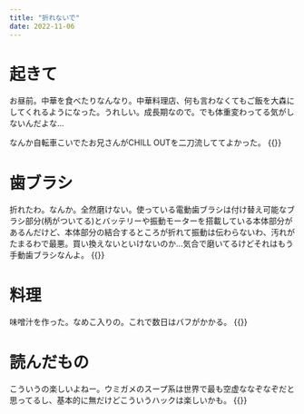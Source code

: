 ```yaml
---
title: "折れないで"
date: 2022-11-06
---
```



# 起きて
お昼前。中華を食べたりなんなり。中華料理店、何も言わなくてもご飯を大森にしてくれるようになった。うれしい。成長期なので。でも体重変わってる気がしないんだよな...


なんか自転車こいでたお兄さんがCHILL OUTを二刀流しててよかった。
{{<tweet user="dango_bot" id="1589139464080994304">}}

# 歯ブラシ
折れたわ。なんか。全然磨けない。使っている電動歯ブラシは付け替え可能なブラシ部分(柄がついてる)とバッテリーや振動モーターを搭載している本体部分があるんだけど、本体部分の結合するところが折れて振動は伝わらないわ、汚れがたまるわで最悪。買い換えないといけないのか...気合で磨いてるけどそれはもう手動歯ブラシなんよ。
{{<tweet user="dango_bot" id="1589097754466594816">}}

# 料理
味噌汁を作った。なめこ入りの。これで数日はバフがかかる。
{{<tweet user="dango_bot" id="1589235954484908033">}}
# 読んだもの
こういうの楽しいよねー。ウミガメのスープ系は世界で最も空虚ななぞなぞだと思ってるし、基本的に無だけどこういうハックは楽しいかも。
{{<tweet user="dango_bot" id="1589142608320004097">}}
